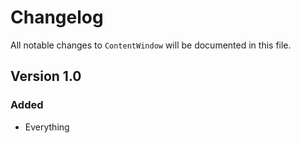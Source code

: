 # Changelog

All notable changes to `ContentWindow` will be documented in this file.

## Version 1.0

### Added
- Everything
